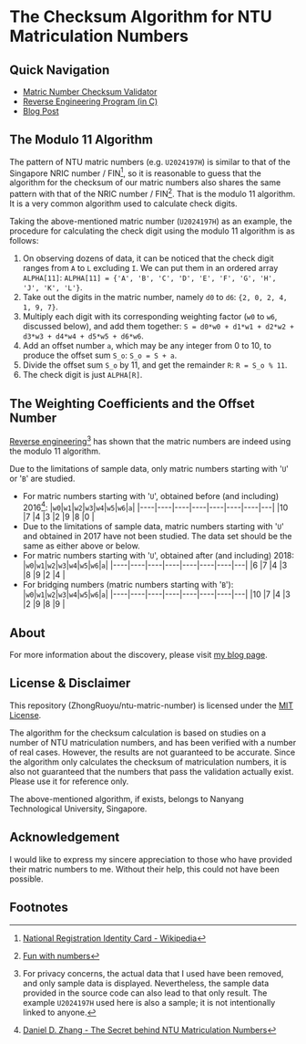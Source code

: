 # The Checksum Algorithm for NTU Matriculation Numbers

## Quick Navigation

* [Matric Number Checksum Validator](https://zhongruoyu.github.io/ntu-matric-number/)
* [Reverse Engineering Program (in C)](https://github.com/ZhongRuoyu/ntu-matric-number/blob/master/calculation/ntu_matric.c)
* [Blog Post](https://zhongruoyu.github.io/projects/2020-07/ntu-matric-number/)

## The Modulo 11 Algorithm

The pattern of NTU matric numbers (e.g. `U2024197H`) is similar to that of the Singapore NRIC number / FIN[^1], so it is reasonable to guess that the algorithm for the checksum of our matric numbers also shares the same pattern with that of the NRIC number / FIN[^2]. That is the modulo 11 algorithm. It is a very common algorithm used to calculate check digits.

Taking the above-mentioned matric number (`U2024197H`) as an example, the procedure for calculating the check digit using the modulo 11 algorithm is as follows:

1. On observing dozens of data, it can be noticed that the check digit ranges from `A` to `L` excluding `I`. We can put them in an ordered array `ALPHA[11]`: `ALPHA[11] = {'A', 'B', 'C', 'D', 'E', 'F', 'G', 'H', 'J', 'K', 'L'}`.
2. Take out the digits in the matric number, namely `d0` to `d6`: `{2, 0, 2, 4, 1, 9, 7}`.
3. Multiply each digit with its corresponding weighting factor (`w0` to `w6`, discussed below), and add them together: `S = d0*w0 + d1*w1 + d2*w2 + d3*w3 + d4*w4 + d5*w5 + d6*w6`.
4. Add an offset number `a`, which may be any integer from 0 to 10, to produce the offset sum `S_o`: `S_o = S + a`.
5. Divide the offset sum `S_o` by 11, and get the remainder `R`: `R = S_o % 11`.
6. The check digit is just `ALPHA[R]`.

## The Weighting Coefficients and the Offset Number

[Reverse engineering](https://github.com/ZhongRuoyu/ntu-matric-number/blob/master/calculation/ntu_matric.c)[^3] has shown that the matric numbers are indeed using the modulo 11 algorithm.

Due to the limitations of sample data, only matric numbers starting with '`U`' or '`B`' are studied.

* For matric numbers starting with '`U`', obtained before (and including) 2016[^4]:
  |`w0`|`w1`|`w2`|`w3`|`w4`|`w5`|`w6`|`a`|
  |----|----|----|----|----|----|----|---|
  |10  |7   |4   |3   |2   |9   |8   |0  |
* Due to the limitations of sample data, matric numbers starting with '`U`' and obtained in 2017 have not been studied. The data set should be the same as either above or below.
* For matric numbers starting with '`U`', obtained after (and including) 2018:
  |`w0`|`w1`|`w2`|`w3`|`w4`|`w5`|`w6`|`a`|
  |----|----|----|----|----|----|----|---|
  |6   |7   |4   |3   |8   |9   |2   |4  |
* For bridging numbers (matric numbers starting with '`B`'):
  |`w0`|`w1`|`w2`|`w3`|`w4`|`w5`|`w6`|`a`|
  |----|----|----|----|----|----|----|---|
  |10  |7   |4   |3   |2   |9   |8   |9  |

## About

For more information about the discovery, please visit [my blog page](https://zhongruoyu.github.io/projects/2020-07/ntu-matric-number/).

## License & Disclaimer

This repository (ZhongRuoyu/ntu-matric-number) is licensed under the [MIT License](https://github.com/ZhongRuoyu/ntu-matric-number/blob/master/LICENSE).

The algorithm for the checksum calculation is based on studies on a number of NTU matriculation numbers, and has been verified with a number of real cases. However, the results are not guaranteed to be accurate. Since the algorithm only calculates the checksum of matriculation numbers, it is also not guaranteed that the numbers that pass the validation actually exist. Please use it for reference only.

The above-mentioned algorithm, if exists, belongs to Nanyang Technological University, Singapore.

## Acknowledgement

I would like to express my sincere appreciation to those who have provided their matric numbers to me. Without their help, this could not have been possible.

## Footnotes

[^1]: [National Registration Identity Card - Wikipedia](https://en.wikipedia.org/wiki/National_Registration_Identity_Card)

[^2]: [Fun with numbers](http://www.ngiam.net/NRIC/)

[^3]: For privacy concerns, the actual data that I used have been removed, and only sample data is displayed. Nevertheless, the sample data provided in the source code can also lead to that only result. The example `U2024197H` used here is also a sample; it is not intentionally linked to anyone.

[^4]: [Daniel D. Zhang - The Secret behind NTU Matriculation Numbers](https://github.com/idf/idf.github.io-deprecated/blob/master/_posts/2014-03-17-the-secret-behind-ntu-matriculation-numbers.md)